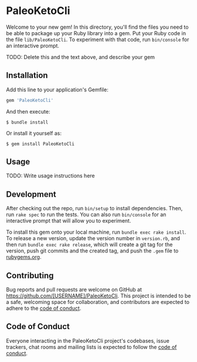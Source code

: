 # PaleoKetoCli

Welcome to your new gem! In this directory, you'll find the files you need to be able to package up your Ruby library into a gem. Put your Ruby code in the file `lib/PaleoKetoCli`. To experiment with that code, run `bin/console` for an interactive prompt.

TODO: Delete this and the text above, and describe your gem

## Installation

Add this line to your application's Gemfile:

```ruby
gem 'PaleoKetoCli'
```

And then execute:

    $ bundle install

Or install it yourself as:

    $ gem install PaleoKetoCli

## Usage

TODO: Write usage instructions here

## Development

After checking out the repo, run `bin/setup` to install dependencies. Then, run `rake spec` to run the tests. You can also run `bin/console` for an interactive prompt that will allow you to experiment.

To install this gem onto your local machine, run `bundle exec rake install`. To release a new version, update the version number in `version.rb`, and then run `bundle exec rake release`, which will create a git tag for the version, push git commits and the created tag, and push the `.gem` file to [rubygems.org](https://rubygems.org).

## Contributing

Bug reports and pull requests are welcome on GitHub at https://github.com/[USERNAME]/PaleoKetoCli. This project is intended to be a safe, welcoming space for collaboration, and contributors are expected to adhere to the [code of conduct](https://github.com/[USERNAME]/PaleoKetoCli/blob/master/CODE_OF_CONDUCT.md).

## Code of Conduct

Everyone interacting in the PaleoKetoCli project's codebases, issue trackers, chat rooms and mailing lists is expected to follow the [code of conduct](https://github.com/[USERNAME]/PaleoKetoCli/blob/master/CODE_OF_CONDUCT.md).
